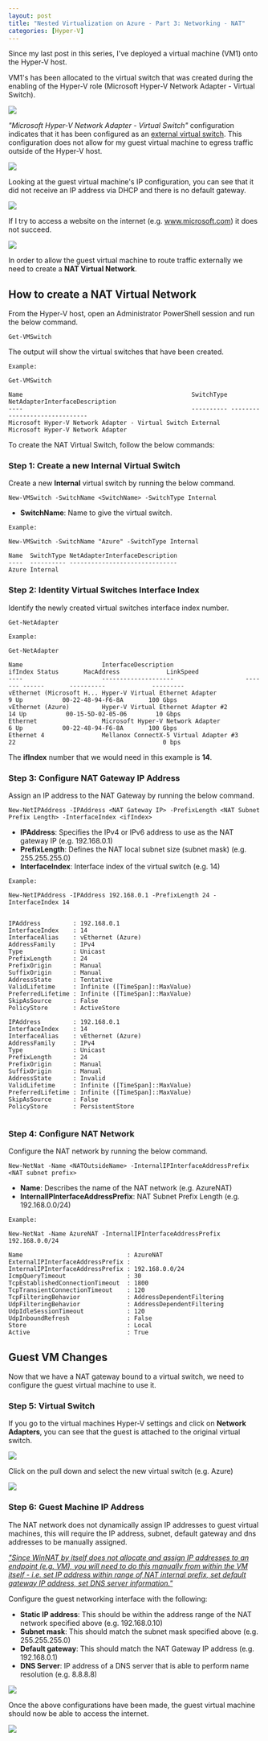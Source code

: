 ```yaml
---
layout: post
title: "Nested Virtualization on Azure - Part 3: Networking - NAT"
categories: [Hyper-V]
---
```


Since my last post in this series, I've deployed a virtual machine (VM1) onto the Hyper-V host.

VM1's has been allocated to the virtual switch that was created during the enabling of the Hyper-V role (Microsoft Hyper-V Network Adapter - Virtual Switch).

![](/docs/assets/images/2022-04-29-hyperv-networking/Hyperv-Guest-vSwitch-Original.jpg)

 *"Microsoft Hyper-V Network Adapter - Virtual Switch"* configuration indicates that it has been configured as an [external virtual switch](https://docs.microsoft.com/en-us/windows-server/virtualization/hyper-v/plan/plan-hyper-v-networking-in-windows-server#switch-and-network-adapter-choices). This configuration does not allow for my guest virtual machine to egress traffic outside of the Hyper-V host. 

![](/docs/assets/images/2022-04-29-hyperv-networking/Hyperv-Networking-vSwitch-Original.jpg)

Looking at the guest virtual machine's IP configuration, you can see that it did not receive an IP address via DHCP and there is no default gateway.

![](/docs/assets/images/2022-04-29-hyperv-networking/Hyperv-Networking-Guest-IP.jpg)

If I try to access a website on the internet (e.g. www.microsoft.com) it does not succeed.

![](/docs/assets/images/2022-04-29-hyperv-networking/Hyperv-Guest-NoInternetAccess.jpg)

In order to allow the guest virtual machine to route traffic externally we need to create a **NAT Virtual Network**. 


## How to create a NAT Virtual Network

From the Hyper-V host, open an Administrator PowerShell session and run the below command.

```
Get-VMSwitch
```

The output will show the virtual switches that have been created.

```
Example:

Get-VMSwitch

Name                                               SwitchType NetAdapterInterfaceDescription   
----                                               ---------- ------------------------------   
Microsoft Hyper-V Network Adapter - Virtual Switch External   Microsoft Hyper-V Network Adapter                              

```
To create the NAT Virtual Switch, follow the below commands:

### Step 1: Create a new Internal Virtual Switch

Create a new **Internal** virtual switch by running the below command. 

```
New-VMSwitch -SwitchName <SwitchName> -SwitchType Internal
```

- **SwitchName**: Name to give the virtual switch.

```
Example:

New-VMSwitch -SwitchName "Azure" -SwitchType Internal

Name  SwitchType NetAdapterInterfaceDescription
----  ---------- ------------------------------
Azure Internal                                 

```

### Step 2: Identity Virtual Switches Interface Index

Identify the newly created virtual switches interface index number.

```
Get-NetAdapter
```

```
Example:

Get-NetAdapter

Name                      InterfaceDescription                    ifIndex Status       MacAddress             LinkSpeed
----                      --------------------                    ------- ------       ----------             ---------
vEthernet (Microsoft H... Hyper-V Virtual Ethernet Adapter              9 Up           00-22-48-94-F6-8A       100 Gbps
vEthernet (Azure)         Hyper-V Virtual Ethernet Adapter #2          14 Up           00-15-5D-02-05-06        10 Gbps
Ethernet                  Microsoft Hyper-V Network Adapter             6 Up           00-22-48-94-F6-8A       100 Gbps
Ethernet 4                Mellanox ConnectX-5 Virtual Adapter #3       22                                         0 bps
```

The **ifIndex** number that we would need in this example is **14**.


### Step 3: Configure NAT Gateway IP Address

Assign an IP address to the NAT Gateway by running the below command. 

```
New-NetIPAddress -IPAddress <NAT Gateway IP> -PrefixLength <NAT Subnet Prefix Length> -InterfaceIndex <ifIndex>

```

- **IPAddress**: Specifies the IPv4 or IPv6 address to use as the NAT gateway IP (e.g. 192.168.0.1)
- **PrefixLength**: Defines the NAT local subnet size (subnet mask) (e.g. 255.255.255.0)
- **InterfaceIndex**: Interface index of the virtual switch (e.g. 14)

```
Example:

New-NetIPAddress -IPAddress 192.168.0.1 -PrefixLength 24 -InterfaceIndex 14


IPAddress         : 192.168.0.1
InterfaceIndex    : 14
InterfaceAlias    : vEthernet (Azure)
AddressFamily     : IPv4
Type              : Unicast
PrefixLength      : 24
PrefixOrigin      : Manual
SuffixOrigin      : Manual
AddressState      : Tentative
ValidLifetime     : Infinite ([TimeSpan]::MaxValue)
PreferredLifetime : Infinite ([TimeSpan]::MaxValue)
SkipAsSource      : False
PolicyStore       : ActiveStore

IPAddress         : 192.168.0.1
InterfaceIndex    : 14
InterfaceAlias    : vEthernet (Azure)
AddressFamily     : IPv4
Type              : Unicast
PrefixLength      : 24
PrefixOrigin      : Manual
SuffixOrigin      : Manual
AddressState      : Invalid
ValidLifetime     : Infinite ([TimeSpan]::MaxValue)
PreferredLifetime : Infinite ([TimeSpan]::MaxValue)
SkipAsSource      : False
PolicyStore       : PersistentStore


```

### Step 4: Configure NAT Network

Configure the NAT network by running the below command.

```
New-NetNat -Name <NATOutsideName> -InternalIPInterfaceAddressPrefix <NAT subnet prefix>
```

- **Name**: Describes the name of the NAT network (e.g. AzureNAT)
- **InternalIPInterfaceAddressPrefix**: NAT Subnet Prefix Length (e.g. 192.168.0.0/24)

```
Example:

New-NetNat -Name AzureNAT -InternalIPInterfaceAddressPrefix 192.168.0.0/24

Name                             : AzureNAT
ExternalIPInterfaceAddressPrefix : 
InternalIPInterfaceAddressPrefix : 192.168.0.0/24
IcmpQueryTimeout                 : 30
TcpEstablishedConnectionTimeout  : 1800
TcpTransientConnectionTimeout    : 120
TcpFilteringBehavior             : AddressDependentFiltering
UdpFilteringBehavior             : AddressDependentFiltering
UdpIdleSessionTimeout            : 120
UdpInboundRefresh                : False
Store                            : Local
Active                           : True

```

## Guest VM Changes

Now that we have a NAT gateway bound to a virtual switch, we need to configure the guest virtual machine to use it.

### Step 5: Virtual Switch

If you go to the virtual machines Hyper-V settings and click on **Network Adapters**, you can see that the guest is attached to the original virtual switch.

![](/docs/assets/images/2022-04-29-hyperv-networking/Hyperv-Guest-vSwitch-Original.jpg)

Click on the pull down and select the new virtual switch (e.g. Azure)

![](/docs/assets/images/2022-04-29-hyperv-networking/Hyperv-Guest-vSwitch-Azure.jpg)

### Step 6: Guest Machine IP Address

The NAT network does not dynamically assign IP addresses to guest virtual machines, this will require the IP address, subnet, default gateway and dns addresses to be manually assigned. 

*["Since WinNAT by itself does not allocate and assign IP addresses to an endpoint (e.g. VM), you will need to do this manually from within the VM itself - i.e. set IP address within range of NAT internal prefix, set default gateway IP address, set DNS server information."](https://docs.microsoft.com/en-us/virtualization/hyper-v-on-windows/user-guide/setup-nat-network#connect-a-virtual-machine)*

Configure the guest networking interface with the following:
- **Static IP address**: This should be within the address range of the NAT network specified above (e.g. 192.168.0.10)
- **Subnet mask**: This should match the subnet mask specified above (e.g. 255.255.255.0)
- **Default gateway**: This should match the NAT Gateway IP address (e.g. 192.168.0.1)
- **DNS Server**: IP address of a DNS server that is able to perform name resolution (e.g. 8.8.8.8) 

![](/docs/assets/images/2022-04-29-hyperv-networking/Hyperv-Guest-IP.jpg)

Once the above configurations have been made, the guest virtual machine should now be able to access the internet.

![](/docs/assets/images/2022-04-29-hyperv-networking/Hyperv-Guest-InternetAccess.jpg)
